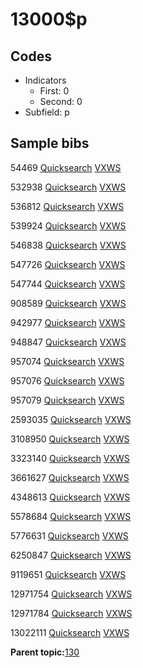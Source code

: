 # 13000$p

## Codes

-   Indicators
    -   First: 0
    -   Second: 0
-   Subfield: p

## Sample bibs

54469 [Quicksearch](https://search.library.yale.edu/catalog/54469) [VXWS](http://prodorbis.library.yale.edu:7014/vxws/GetHoldingsService?bibId=54469)

532938 [Quicksearch](https://search.library.yale.edu/catalog/532938) [VXWS](http://prodorbis.library.yale.edu:7014/vxws/GetHoldingsService?bibId=532938)

536812 [Quicksearch](https://search.library.yale.edu/catalog/536812) [VXWS](http://prodorbis.library.yale.edu:7014/vxws/GetHoldingsService?bibId=536812)

539924 [Quicksearch](https://search.library.yale.edu/catalog/539924) [VXWS](http://prodorbis.library.yale.edu:7014/vxws/GetHoldingsService?bibId=539924)

546838 [Quicksearch](https://search.library.yale.edu/catalog/546838) [VXWS](http://prodorbis.library.yale.edu:7014/vxws/GetHoldingsService?bibId=546838)

547726 [Quicksearch](https://search.library.yale.edu/catalog/547726) [VXWS](http://prodorbis.library.yale.edu:7014/vxws/GetHoldingsService?bibId=547726)

547744 [Quicksearch](https://search.library.yale.edu/catalog/547744) [VXWS](http://prodorbis.library.yale.edu:7014/vxws/GetHoldingsService?bibId=547744)

908589 [Quicksearch](https://search.library.yale.edu/catalog/908589) [VXWS](http://prodorbis.library.yale.edu:7014/vxws/GetHoldingsService?bibId=908589)

942977 [Quicksearch](https://search.library.yale.edu/catalog/942977) [VXWS](http://prodorbis.library.yale.edu:7014/vxws/GetHoldingsService?bibId=942977)

948847 [Quicksearch](https://search.library.yale.edu/catalog/948847) [VXWS](http://prodorbis.library.yale.edu:7014/vxws/GetHoldingsService?bibId=948847)

957074 [Quicksearch](https://search.library.yale.edu/catalog/957074) [VXWS](http://prodorbis.library.yale.edu:7014/vxws/GetHoldingsService?bibId=957074)

957076 [Quicksearch](https://search.library.yale.edu/catalog/957076) [VXWS](http://prodorbis.library.yale.edu:7014/vxws/GetHoldingsService?bibId=957076)

957079 [Quicksearch](https://search.library.yale.edu/catalog/957079) [VXWS](http://prodorbis.library.yale.edu:7014/vxws/GetHoldingsService?bibId=957079)

2593035 [Quicksearch](https://search.library.yale.edu/catalog/2593035) [VXWS](http://prodorbis.library.yale.edu:7014/vxws/GetHoldingsService?bibId=2593035)

3108950 [Quicksearch](https://search.library.yale.edu/catalog/3108950) [VXWS](http://prodorbis.library.yale.edu:7014/vxws/GetHoldingsService?bibId=3108950)

3323140 [Quicksearch](https://search.library.yale.edu/catalog/3323140) [VXWS](http://prodorbis.library.yale.edu:7014/vxws/GetHoldingsService?bibId=3323140)

3661627 [Quicksearch](https://search.library.yale.edu/catalog/3661627) [VXWS](http://prodorbis.library.yale.edu:7014/vxws/GetHoldingsService?bibId=3661627)

4348613 [Quicksearch](https://search.library.yale.edu/catalog/4348613) [VXWS](http://prodorbis.library.yale.edu:7014/vxws/GetHoldingsService?bibId=4348613)

5578684 [Quicksearch](https://search.library.yale.edu/catalog/5578684) [VXWS](http://prodorbis.library.yale.edu:7014/vxws/GetHoldingsService?bibId=5578684)

5776631 [Quicksearch](https://search.library.yale.edu/catalog/5776631) [VXWS](http://prodorbis.library.yale.edu:7014/vxws/GetHoldingsService?bibId=5776631)

6250847 [Quicksearch](https://search.library.yale.edu/catalog/6250847) [VXWS](http://prodorbis.library.yale.edu:7014/vxws/GetHoldingsService?bibId=6250847)

9119651 [Quicksearch](https://search.library.yale.edu/catalog/9119651) [VXWS](http://prodorbis.library.yale.edu:7014/vxws/GetHoldingsService?bibId=9119651)

12971754 [Quicksearch](https://search.library.yale.edu/catalog/12971754) [VXWS](http://prodorbis.library.yale.edu:7014/vxws/GetHoldingsService?bibId=12971754)

12971784 [Quicksearch](https://search.library.yale.edu/catalog/12971784) [VXWS](http://prodorbis.library.yale.edu:7014/vxws/GetHoldingsService?bibId=12971784)

13022111 [Quicksearch](https://search.library.yale.edu/catalog/13022111) [VXWS](http://prodorbis.library.yale.edu:7014/vxws/GetHoldingsService?bibId=13022111)

**Parent topic:**[130](../../tags/130/130.md)

